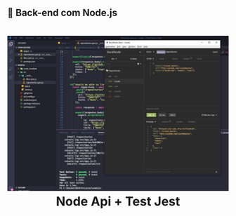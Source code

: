 ## :rocket: Back-end com Node.js

<h1 align="center">
    <img alt="NodeApi" src="https://github.com/RicardoBastos/Bootcamp2020/blob/master/nodejs/NodeCap2.JPG" />
    <br>
    Node Api + Test Jest
</h1>
